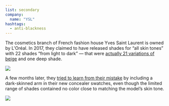 ```yaml
---
list: secondary
company:
  name: "YSL"
hashtags:
  - anti-blackness
---
```


The cosmetics branch of French fashion house Yves Saint Laurent is owned by L'Oréal. In 2017, they claimed to have released shades for “all skin tones” with 22 shades “from light to dark” — that were [actually 21 variations of beige](https://lisaalamode.com/2017/08/03/black-women-dragging-ysl-beauty-hell-back-newest-product-launch/) and one deep shade.

![](/ysl-2017.jpg)

A few months later, they [tried to learn from their mistake](https://www.bet.com/style/beauty/2018/01/06/ysl-campaign.html) by including a dark-skinned arm in their new concealer swatches, even though the limited range of shades contained no color close to matching the model’s skin tone.

![](/ysl-2018.jpg)

